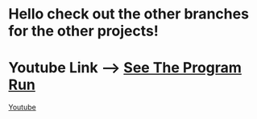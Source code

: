 # Hello check out the other branches for the other projects!

# Youtube Link --> [See The Program Run](https://www.youtube.com/watch?v=ft7CCW6JdNk)
[Youtube](https://www.youtube.com/watch?v=ft7CCW6JdNk)
